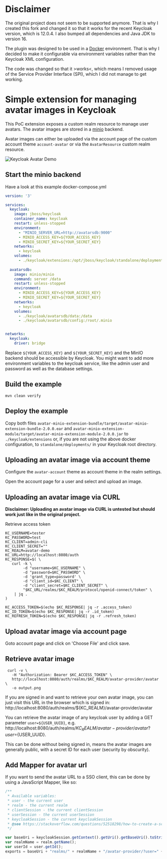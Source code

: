 # Disclaimer
The original project does not seem to be supported anymore. That is why I 
created this fork and changed it so that it works for the recent Keycloak 
version, which is 12.0.4. I also bumped all dependencies and Java JDK to 
version 16.

The plugin was designed to be used in a [Docker](https://www.docker.com/) 
environment. That is why I decided to make it configurable via environment
variables rather than the Keycloak XML configuration.

The code was changed so that it >works<, which means I removed usage of the
Service Provider Interface (SPI), which I did not manage to get working.

# Simple extension for managing avatar images in Keycloak

This PoC extension exposes a custom realm resource to manage user avatars.
The avatar images are stored in a [minio](https://www.minio.io/) backend.

Avatar images can either be uploaded via the account page of the custom
account theme `account-avatar` or via the `AvatarResource` custom realm resource.

<img src="keycloak-avatar-demo.png" alt="Keycloak Avatar Demo">

## Start the minio backend

Have a look at this example docker-compose.yml
```yaml
version: '3'

services:
  keycloak:
    image: jboss/keycloak
    container_name: keycloak
    restart: unless-stopped
    environment:
      - "MINIO_SERVER_URL=http://avatarsdb:9000"
      - MINIO_ACCESS_KEY=${YOUR_ACCESS_KEY}
      - MINIO_SECRET_KEY=${YOUR_SECRET_KEY}
    networks:
      - keycloak
    volumes:
      - ./keycloak/extensions:/opt/jboss/keycloak/standalone/deployments
    
  avatarsdb:
    image: minio/minio
    command: server /data
    restart: unless-stopped
    environment:
      - MINIO_ACCESS_KEY=${YOUR_ACCESS_KEY}
      - MINIO_SECRET_KEY=${YOUR_SECRET_KEY}
    networks:
      - keycloak
    volumes:
      - ./keycloak/avatarsdb/data:/data
      - ./keycloak/avatarsdb/config:/root/.minio


networks:
  keycloak:
    driver: bridge
```
Replace `${YOUR_ACCESS_KEY}` and `${YOUR_SECRET_KEY}` and the MinIO backend 
should be accessible by Keycloak. You might want to add more environment
variables to the keycloak service, like the admin user and password as well as 
the database settings.

## Build the example
```
mvn clean verify
```

## Deploy the example
Copy both files `avatar-minio-extension-bundle/target/avatar-minio-extension-bundle-2.0.0.ear` 
and `avatar-minio-extension-module/target/avatar-minio-extension-module-2.0.0.jar` 
to `./keycloak/extensions` or, if you are not using the above docker configuration, 
to `standalone/deployments/` in your Keycloak root directory.

## Uploading an avatar image via account theme
Configure the `avatar-account` theme as account theme in the realm settings.

Open the account page for a user and select and upload an image.

## Uploading an avatar image via CURL

**Disclaimer: Uploading an avatar image via CURL is untested but should work just like in the original project.**

Retrieve access token
```
KC_USERNAME=tester
KC_PASSWORD=test
KC_CLIENT=admin-cli
KC_CLIENT_SECRET=""
KC_REALM=avatar-demo
KC_URL=http://localhost:8080/auth
KC_RESPONSE=$( \
   curl -k \
        -d "username=$KC_USERNAME" \
        -d "password=$KC_PASSWORD" \
        -d 'grant_type=password' \
        -d "client_id=$KC_CLIENT" \
        -d "client_secret=$KC_CLIENT_SECRET" \
        "$KC_URL/realms/$KC_REALM/protocol/openid-connect/token" \
    | jq .
)

KC_ACCESS_TOKEN=$(echo $KC_RESPONSE| jq -r .access_token)
KC_ID_TOKEN=$(echo $KC_RESPONSE| jq -r .id_token)
KC_REFRESH_TOKEN=$(echo $KC_RESPONSE| jq -r .refresh_token)
```

## Upload avatar image via account page

Goto account page and click on 'Choose File' and click save.

## Retrieve avatar image
 
```
 curl -v \
   -H "Authorization: Bearer $KC_ACCESS_TOKEN" \
   http://localhost:8080/auth/realms/$KC_REALM/avatar-provider/avatar \
   -o output.png
```
If you are signed in and want to retrieve your own avatar image, you can just 
visit this URL in the browser which is signed in: http://localhost:8080/auth/realms/${KC_REALM}/avatar-provider/avatar

You can retrieve the avatar image of any keycloak user by adding a GET parameter 
`user=${USER_UUID}`, e.g. http://localhost:8080/auth/realms/${KC_REALM}/avatar-provider/avatar?user=${USER_UUID}.

This can be done without being signed in, means the avatar images are generally public, with a secret ID for each user 
(security by obscurity).

## Add Mapper for avatar url
If you want to send the avatar URL to a SSO client, this can be done by using 
a JavaScript Mapper, like so:
```javascript
/**
 * Available variables:
 * user - the current user
 * realm - the current realm
 * clientSession - the current clientSession
 * userSession - the current userSession
 * keycloakSession - the current keycloakSession
 * @see https://stackoverflow.com/questions/52518298/how-to-create-a-script-mapper-in-keycloak
 */

var baseUri = keycloakSession.getContext().getUri().getBaseUri().toString();
var realmName = realm.getName();
var userId = user.getId();
exports = baseUri + "realms/" + realmName + "/avatar-provider/?user=" + userId;
```